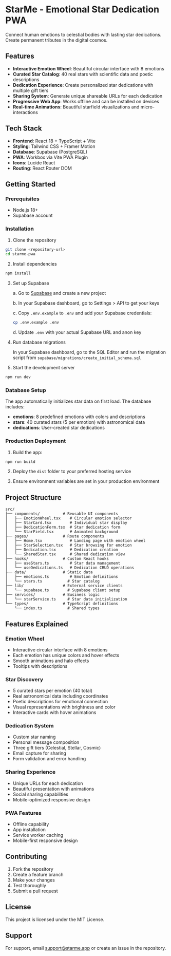 # StarMe - Emotional Star Dedication PWA

Connect human emotions to celestial bodies with lasting star dedications. Create permanent tributes in the digital cosmos.

## Features

- **Interactive Emotion Wheel**: Beautiful circular interface with 8 emotions
- **Curated Star Catalog**: 40 real stars with scientific data and poetic descriptions
- **Dedication Experience**: Create personalized star dedications with multiple gift tiers
- **Sharing System**: Generate unique shareable URLs for each dedication
- **Progressive Web App**: Works offline and can be installed on devices
- **Real-time Animations**: Beautiful starfield visualizations and micro-interactions

## Tech Stack

- **Frontend**: React 18 + TypeScript + Vite
- **Styling**: Tailwind CSS + Framer Motion
- **Database**: Supabase (PostgreSQL)
- **PWA**: Workbox via Vite PWA Plugin
- **Icons**: Lucide React
- **Routing**: React Router DOM

## Getting Started

### Prerequisites

- Node.js 18+ 
- Supabase account

### Installation

1. Clone the repository
```bash
git clone <repository-url>
cd starme-pwa
```

2. Install dependencies
```bash
npm install
```

3. Set up Supabase

   a. Go to [Supabase](https://supabase.com) and create a new project
   
   b. In your Supabase dashboard, go to Settings > API to get your keys
   
   c. Copy `.env.example` to `.env` and add your Supabase credentials:
   ```bash
   cp .env.example .env
   ```
   
   d. Update `.env` with your actual Supabase URL and anon key

4. Run database migrations

   In your Supabase dashboard, go to the SQL Editor and run the migration script from `supabase/migrations/create_initial_schema.sql`

5. Start the development server
```bash
npm run dev
```

### Database Setup

The app automatically initializes star data on first load. The database includes:

- **emotions**: 8 predefined emotions with colors and descriptions
- **stars**: 40 curated stars (5 per emotion) with astronomical data
- **dedications**: User-created star dedications

### Production Deployment

1. Build the app:
```bash
npm run build
```

2. Deploy the `dist` folder to your preferred hosting service

3. Ensure environment variables are set in your production environment

## Project Structure

```
src/
├── components/          # Reusable UI components
│   ├── EmotionWheel.tsx    # Circular emotion selector
│   ├── StarCard.tsx        # Individual star display
│   ├── DedicationForm.tsx  # Star dedication form
│   └── StarField.tsx       # Animated background
├── pages/               # Route components
│   ├── Home.tsx            # Landing page with emotion wheel
│   ├── StarSelection.tsx   # Star browsing for emotion
│   ├── Dedication.tsx      # Dedication creation
│   └── SharedStar.tsx      # Shared dedication view
├── hooks/               # Custom React hooks
│   ├── useStars.ts         # Star data management
│   └── useDedications.ts   # Dedication CRUD operations
├── data/                # Static data
│   ├── emotions.ts         # Emotion definitions
│   └── stars.ts           # Star catalog
├── lib/                 # External service clients
│   └── supabase.ts        # Supabase client setup
├── services/            # Business logic
│   └── starService.ts     # Star data initialization
└── types/               # TypeScript definitions
    └── index.ts           # Shared types
```

## Features Explained

### Emotion Wheel
- Interactive circular interface with 8 emotions
- Each emotion has unique colors and hover effects
- Smooth animations and halo effects
- Tooltips with descriptions

### Star Discovery
- 5 curated stars per emotion (40 total)
- Real astronomical data including coordinates
- Poetic descriptions for emotional connection
- Visual representations with brightness and color
- Interactive cards with hover animations

### Dedication System
- Custom star naming
- Personal message composition
- Three gift tiers (Celestial, Stellar, Cosmic)
- Email capture for sharing
- Form validation and error handling

### Sharing Experience
- Unique URLs for each dedication
- Beautiful presentation with animations
- Social sharing capabilities
- Mobile-optimized responsive design

### PWA Features
- Offline capability
- App installation
- Service worker caching
- Mobile-first responsive design

## Contributing

1. Fork the repository
2. Create a feature branch
3. Make your changes
4. Test thoroughly
5. Submit a pull request

## License

This project is licensed under the MIT License.

## Support

For support, email support@starme.app or create an issue in the repository.
